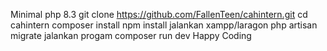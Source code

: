 Minimal php 8.3
git clone https://github.com/FallenTeen/cahintern.git
cd cahintern
composer install
npm install
jalankan xampp/laragon
php artisan migrate
jalankan progam composer run dev
Happy Coding
